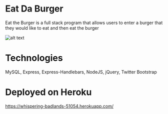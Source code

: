 # Eat Da Burger

Eat the Burger is a full stack program that allows users to enter a burger that they would like to eat and then eat the burger

![alt text](https://github.com/pmherman/burger/blob/master/screenshot.png)

# Technologies

MySQL, Express, Express-Handlebars, NodeJS, jQuery, Twitter Bootstrap

# Deployed on Heroku

https://whispering-badlands-51054.herokuapp.com/
